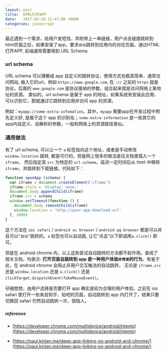 ```yaml
---
layout: post
title:  HTML打开APP
date:   2017-02-20 11:47:00 +0800
categories: javascript
---
```


最近遇到一个需求，给用户发短信，并附带上一串链接，用户点击链接跳转到html页面之后，如果安装了app，要求`自动`跳转到应用内的对应页面。通过HTML打开APP, 前端通常需要用到 URL Schema

### url schema

URL schema 可以理解成 app 自定义的跳转协议，使用方式也极其简单，通常访问网站, 输入它的url，例如 `https://www.google.com`, 在 `://` 之前的 `https` 就是协议，后面的 `www.google.com` 是协议接纳的参数，组合起来就是访问网络上某地址的资源。
类似的，url schema 是属于 app 的地址，如果系统有安装此应用、可以识别它，那就通过它跳转到应用并访问 app 的资源。

例如：`myapp://some-extra-infomation`。其中，`myapp` 需要app在开发过程中预先定义好, 是属于这个 app 的识别名；`some-extra-information` 是一些其它的app内自定义、自解析的参数，一般和网络上的资源路径类似。

### 通用做法

有了 url schema, 可以让一个 `a` 标签指向这个地址，或者是手动修改 `window.location` 跳转, 都是可行的。但是网上很多的做法是往文档里插入一个 `iframe`， 然后指定其 `src` 为特定的 `url-schema`，延迟一定时间后从 html 中移除 `iframe`，并跳转到下载链接。代码如下：

```javascript
function openApp (schema) {
  var iframe = document.createElement('iframe')
  iframe.style = 'display: none;'
  document.body.appendChild(iframe)
  iframe.src = schema
  window.setTimeout(function () {
    document.body.removeChild(iframe)
    window.location = 'http://your-app-download-url'
  }, 2000)
}
```

这个方法在 `ios safari` / `android uc browser` / `android qq browser` 都是可以并且可以`“自动”`跳转的。`a` 标签也可以自动跳, 让它“点击”以下即调用`a.click()` 即可。

但是在 android chrome 内，以上这些尝试自动跳转的方法都不起作用。查阅了相关文档，均表示: __打开页面自跳转到 app 是一种用户体验`非常差`的行为__。有鉴于此，在 android chrome 会阻止非用户交互触法的自动跳转，
无论是 `iframe.src` 还是 `window.location` 还是 `a.click()` 还是 `clickTarget.dispatchEvent(fakeMouseEvent)`。

仔细想想，由用户选择是否要打开 app 确实是较为合理的用户体验。之前在 ios safari 里打开一些来自知乎、贴吧的页面，自动跳转到 app 内打开了，结果只要切换回 safari 仍然自动跳转一次，很恼人。

###

##### reference

- [https://developer.chrome.com/multidevice/android/intents](https://developer.chrome.com/multidevice/android/intents)

- [https://paul.kinlan.me/deep-app-linking-on-android-and-chrome/](https://paul.kinlan.me/deep-app-linking-on-android-and-chrome/) 
